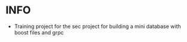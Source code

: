# INFO 
- Training project for the sec project for building a mini database with boost files and grpc
